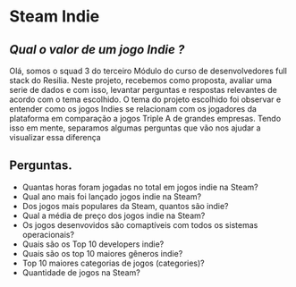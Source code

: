 # Steam Indie
## _Qual o valor de um jogo Indie ?_

  Olá, somos o squad 3 do terceiro Módulo do curso de desenvolvedores full stack do Resilia. Neste projeto, recebemos como proposta, avaliar uma serie de dados
  e com isso, levantar perguntas e respostas relevantes de acordo com o tema escolhido.
  O tema do projeto escolhido foi observar e entender como os jogos Indies se relacionam com os jogadores da plataforma em comparação a jogos Triple A de grandes
  empresas. Tendo isso em mente, separamos algumas perguntas que vão nos ajudar a visualizar essa diferença
  
  ## Perguntas.
- Quantas horas foram jogadas no total em jogos indie na Steam?
- Qual ano mais foi lançado jogos indie na Steam?  
- Dos jogos mais populares da Steam, quantos são indie? 
- Qual a média de preço dos jogos indie na Steam? 
- Os jogos  desenvovidos são comaptíveis com todos os sistemas operacionais? 
- Quais são os Top 10 developers indie? 
- Quais são os top 10 maiores gêneros indie? 
- Top 10 maiores categorias de jogos (categories)?
- Quantidade de jogos na Steam? 
